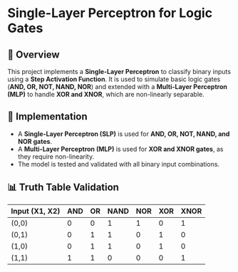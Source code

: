 # Single-Layer Perceptron for Logic Gates  
                           
## 📌 Overview      
This project implements a **Single-Layer Perceptron** to classify binary inputs using a **Step Activation Function**. It is used to simulate basic logic gates (**AND, OR, NOT, NAND, NOR**) and extended with a **Multi-Layer Perceptron (MLP)** to handle **XOR and XNOR**, which are non-linearly separable.  

## 🚀 Implementation  
- A **Single-Layer Perceptron (SLP)** is used for **AND, OR, NOT, NAND, and NOR gates**.
- A **Multi-Layer Perceptron (MLP)** is used for **XOR and XNOR gates**, as they require non-linearity. 
- The model is tested and validated with all binary input combinations. 

## 📊 Truth Table Validation

| Input (X1, X2) | AND | OR  | NAND | NOR | XOR | XNOR |
|---------------|-----|-----|------|-----|-----|------|
| (0,0)        |  0  |  0  |  1   |  1  |  0  |  1   |
| (0,1)        |  0  |  1  |  1   |  0  |  1  |  0   |
| (1,0)        |  0  |  1  |  1   |  0  |  1  |  0   |
| (1,1)        |  1  |  1  |  0   |  0  |  0  |  1   |

 

